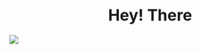 <h1 align="center"><project-name>Hey! There</h1>
<img src="https://media.giphy.com/media/iiJ870TcI3PZKxatzS/giphy.gif" align="center"/>
